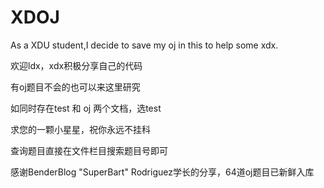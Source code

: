 # XDOJ
As a XDU student,I decide to save my oj in this to help some xdx. 

欢迎ldx，xdx积极分享自己的代码

有oj题目不会的也可以来这里研究

如同时存在test 和 oj 两个文档，选test

求您的一颗小星星，祝你永远不挂科

查询题目直接在文件栏目搜索题目号即可

感谢BenderBlog "SuperBart" Rodriguez学长的分享，64道oj题目已新鲜入库
